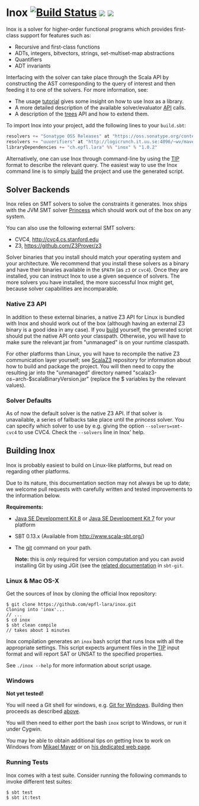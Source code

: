 Inox [![Build Status](http://laraquad4.epfl.ch:9000/epfl-lara/inox/status/master)](http://laraquad4.epfl.ch:9000/epfl-lara/inox) [<img src="https://img.shields.io/maven-central/v/ch.epfl.lara/inox_2.11.svg?label=latest%20release%20for%202.11"/>](http://search.maven.org/#search%7Cga%7C1%7Cg%3Ach.epfl.lara%20a%3Ainox_2.11) [<img src="https://img.shields.io/maven-central/v/ch.epfl.lara/inox_2.12*.svg?label=latest%20release%20for%202.12"/>](http://search.maven.org/#search%7Cga%7C1%7Cg%3Ach.epfl.lara%20a%3Ainox_2.12*)
==========

Inox is a solver for higher-order functional programs which provides first-class support for
features such as:
- Recursive and first-class functions
- ADTs, integers, bitvectors, strings, set-multiset-map abstractions
- Quantifiers
- ADT invariants

Interfacing with the solver can take place through the Scala API by constructing the AST
corresponding to the query of interest and then feeding it to one of the solvers. For more
information, see:
- The usage [tutorial](doc/tutorial.md) gives some insight on how to use Inox as a library.
- A more detailed description of the available solver/evaluator [API](doc/API.md) calls.
- A description of the [trees](doc/trees.md) API and how to extend them.

To import Inox into your project, add the following lines to your `build.sbt`:
```scala
resolvers += "Sonatype OSS Releases" at "https://oss.sonatype.org/content/repositories/releases"
resolvers += "uuverifiers" at "http://logicrunch.it.uu.se:4096/~wv/maven"
libraryDependencies += "ch.epfl.lara" %% "inox" % "1.0.2"
```

Alternatively, one can use Inox through command-line by using the [TIP](https://tip-org.github.io/) format
to describe the relevant query. The easiest way to use the Inox command line is to simply
[build](#building-inox) the project and use the generated script.

Solver Backends
---------------

Inox relies on SMT solvers to solve the constraints it generates.
Inox ships with the JVM SMT solver
[Princess](http://www.philipp.ruemmer.org/princess.shtml)
which should work out of the box on any system.

You can also use the following external SMT solvers:

  * CVC4, http://cvc4.cs.stanford.edu
  * Z3, https://github.com/Z3Prover/z3

Solver binaries that you install should match your operating
system and your architecture.  We recommend that you install
these solvers as a binary and have their binaries available
in the ``$PATH`` (as `z3` or `cvc4`).  Once they are installed,
you can instruct Inox to use a given sequence of solvers. 
The more solvers you have installed, the more successful Inox might get,
because solver capabilities are incomparable.

### Native Z3 API

In addition to these external binaries, a native Z3 API for
Linux is bundled with Inox and should work out of the box
(although having an external Z3 binary is a good idea in any
case). If you [build](#building-inox) yourself, the generated
script should put the native API onto your classpath. Otherwise,
you will have to make sure the relevant jar from "unmanaged"
is on your runtime classpath.

For other platforms than Linux, you will have to recompile the
native Z3 communication layer yourself; see 
[ScalaZ3](https://github.com/epfl-lara/ScalaZ3) repository for
information about how to build and package the project. You will
then need to copy the resulting jar into the "unmanaged" directory
named "scalaz3-$os-$arch-$scalaBinaryVersion.jar" (replace the
$ variables by the relevant values).

### Solver Defaults

As of now the default solver is the native Z3 API. If that solver
is unavailable, a series of fallbacks take place until the
*princess* solver. You can specify which solver to use by
e.g. giving the option
``--solvers=smt-cvc4`` to use CVC4. Check the ``--solvers``
line in Inox' help.

Building Inox
-------------

Inox is probably easiest to build on Linux-like platforms, but read on regarding other platforms.

Due to its nature, this documentation section may not always
be up to date; we welcome pull requests with carefully
written and tested improvements to the information below.

**Requirements:**

* [Java SE Development Kit 8](http://www.oracle.com/technetwork/java/javase/downloads/jdk8-downloads-2133151.html) or [Java SE Development Kit 7](http://www.oracle.com/technetwork/java/javase/downloads/jdk7-downloads-1880260.html) for your platform
* SBT 0.13.x (Available from http://www.scala-sbt.org/)
* The [git](https://git-scm.com/) command on your path.

  **Note:** this is *only* required for version computation and
  you can avoid installing Git by using JGit (see the
  [related documentation](https://github.com/sbt/sbt-git#using-jgit)
  in `sbt-git`.

### Linux & Mac OS-X

Get the sources of Inox by cloning the official Inox repository:

```
$ git clone https://github.com/epfl-lara/inox.git
Cloning into 'inox'...
// ...
$ cd inox
$ sbt clean compile
// takes about 1 minutes
```
 
Inox compilation generates an ``inox`` bash script that runs Inox with all
the appropriate settings. This script expects argument files in the
[TIP](https://tip-org.github.io/) input format and will report SAT or UNSAT
to the specified properties.

See ``./inox --help`` for more information about script usage.

### Windows

__Not yet tested!__

You will need a Git shell for windows, e.g. 
[Git for Windows](https://git-for-windows.github.io/).
Building then proceeds as described [above](#linux--mac-os-x).

You will then need to either port the bash ``inox`` script to Windows, or run it
under Cygwin.

You may be able to obtain additional tips on getting Inox to work on Windows
from [Mikael Mayer](http://people.epfl.ch/mikael.mayer) or on
[his dedicated web page](http://lara.epfl.ch/~mayer/leon/).

### Running Tests

Inox comes with a test suite. Consider running the following commands to
invoke different test suites:

```
$ sbt test
$ sbt it:test
```
